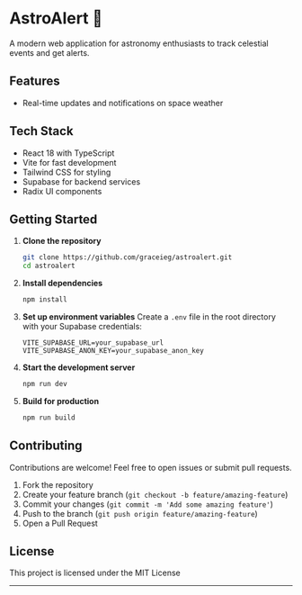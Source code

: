# AstroAlert 🌌

A modern web application for astronomy enthusiasts to track celestial events and get alerts.

##  Features
- Real-time updates and notifications on space weather
##  Tech Stack

- React 18 with TypeScript
- Vite for fast development
- Tailwind CSS for styling
- Supabase for backend services
- Radix UI components

##  Getting Started

1. **Clone the repository**
   ```bash
   git clone https://github.com/graceieg/astroalert.git
   cd astroalert
   ```

2. **Install dependencies**
   ```bash
   npm install
   ```

3. **Set up environment variables**
   Create a `.env` file in the root directory with your Supabase credentials:
   ```
   VITE_SUPABASE_URL=your_supabase_url
   VITE_SUPABASE_ANON_KEY=your_supabase_anon_key
   ```

4. **Start the development server**
   ```bash
   npm run dev
   ```

5. **Build for production**
   ```bash
   npm run build
   ```

## Contributing

Contributions are welcome! Feel free to open issues or submit pull requests.

1. Fork the repository
2. Create your feature branch (`git checkout -b feature/amazing-feature`)
3. Commit your changes (`git commit -m 'Add some amazing feature'`)
4. Push to the branch (`git push origin feature/amazing-feature`)
5. Open a Pull Request

##  License

This project is licensed under the MIT License 

---

